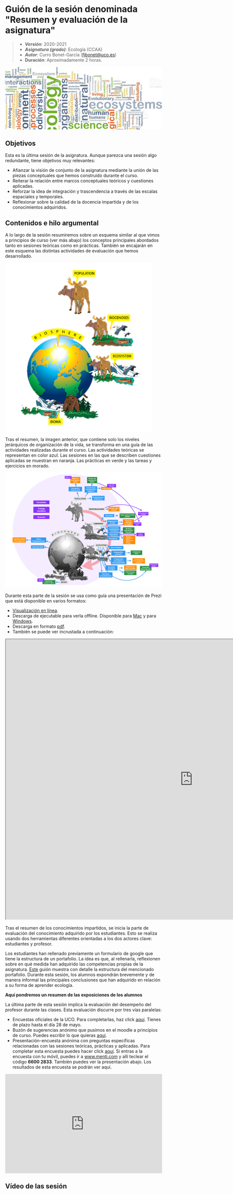 # Guión de la sesión denominada "Resumen y evaluación de la asignatura"


> + **_Versión_**: 2020-2021
> + **_Asignatura (grado)_**: Ecología (CCAA)
> + **_Autor_**: Curro Bonet-García (fjbonet@uco.es)
> + **Duración**: Aproximadamente 2 horas.

![portada](https://github.com/aprendiendo-cosas/resumen_ecologia_ccaa/raw/main/imagenes/portada.jpg)



## Objetivos 

Esta es la última sesión de la asignatura. Aunque parezca una sesión algo redundante, tiene objetivos muy relevantes:
+ Afianzar la visión de conjunto de la asignatura mediante la unión de las piezas conceptuales que hemos construido durante el curso.
+ Reiterar la relación entre marcos conceptuales teóricos y cuestiones aplicadas.
+ Reforzar la idea de integración y trascendencia a través de las escalas espaciales y temporales. 
+ Reflexionar sobre la calidad de la docencia impartida y de los conocimientos adquiridos.



 ## Contenidos e hilo argumental

A lo largo de la sesión resumiremos sobre un esquema similar al que vimos a principios de curso (ver más abajo) los conceptos principales abordados tanto en sesiones teóricas como en prácticas. También se encajarán en este esquema las distintas actividades de evaluación que hemos desarrollado. 

<img src="https://github.com/aprendiendo-cosas/resumen_ecologia_ccaa/raw/main/imagenes/niveles.png" alt="niveles" style="zoom: 70%;" />

Tras el resumen, la imagen anterior, que contiene solo los niveles jerárquicos de organización de la vida, se transforma en una guía de las actividades realizadas durante el curso. Las actividades teóricas se representan en color azul. Las sesiones en las que se describen cuestiones aplicadas se muestran en naranja. Las prácticas en verde y las tareas y ejercicios en morado. 

![portada](https://github.com/aprendiendo-cosas/resumen_ecologia_ccaa/raw/main/imagenes/niveles_actividades.png)



Durante esta parte de la sesión se usa como guía una presentación de Prezi que está disponible en varios formatos:
+ [Visualización en línea](https://prezi.com/view/dNb3jrjrAKmoAXPDhChO).
+ Descarga de ejecutable para verla offline. Disponible para [Mac](https://github.com/aprendiendo-cosas/resumen_ecologia_ccaa/raw/main/presentacion/resumen_ecologia_CCAA_2020-2021_mac.zip) y para [Windows](https://github.com/aprendiendo-cosas/resumen_ecologia_ccaa/raw/main/presentacion/resumen_ecologia_CCAA_2020-2021_win.exe).
+ Descarga en formato [pdf](https://github.com/aprendiendo-cosas/Te_poblaciones_ecologia_ccaa/raw/master/presentacion/presentacion_poblaciones_lowres.pdf).
+ También se puede ver incrustada a continuación:

<p><iframe src="https://prezi.com/view/dNb3jrjrAKmoAXPDhChO/embed" width="1200" height="900"> </iframe></p>



Tras el resumen de los conocimientos impartidos, se inicia la parte de evaluación del conocimiento adquirido por los estudiantes. Esto se realiza usando dos herramientas diferentes orientadas a los dos actores clave: estudiantes y profesor.

Los estudiantes han rellenado previamente un formulario de google que tiene la estructura de un portafolio. La idea es que, al rellenarla, reflexionen sobre en qué medida han adquirido las competencias propias de la asignatura. [Este](https://aprendiendo-cosas.github.io/T_portafolio_ecologia_ccaa/guion_portafolio.html) guión muestra con detalle la estructura del mencionado portafolio. Durante esta sesión, los alumnos expondrán brevemente y de manera informal las principales conclusiones que han adquirido en relación a su forma de aprender ecología.

**Aquí pondremos un resumen de las exposiciones de los alumnos**



La última parte de esta sesión implica la evaluación del desempeño del profesor durante las clases. Esta evaluación discurre por tres vías paralelas:

+ Encuestas oficiales de la UCO. Para completarlas, haz click [aquí](https://encuestas.gestion.uco.es/). Tienes de plazo hasta el día 28 de mayo.
+ Buzón de sugerencias anónimo que pusimos en el moodle a principios de curso. Puedes escribir lo que quieras [aquí](https://docs.google.com/forms/d/e/1FAIpQLScgLcL6w5WpNSPzA7r5BM3MXWFi4MEqmeiOrf_PNa-aT4LqPQ/viewform). 
+ Presentación-encuesta anónima con preguntas específicas relacionadas con las sesiones teóricas, prácticas y aplicadas. Para completar esta encuesta puedes hacer click [aquí](https://www.menti.com/byb14kh2to). Si entras a la encuesta con tu móvil, puedes ir a www.menti.com y allí teclear el código **6600 2833**. También puedes ver la presentación abajo. Los resultados de esta encuesta se podrán ver aquí. 

<div style='position: relative; padding-bottom: 56.25%; padding-top: 35px; height: 0; overflow: hidden;'><iframe sandbox='allow-scripts allow-same-origin allow-presentation' allowfullscreen='true' allowtransparency='true' frameborder='0' height='315' src='https://www.mentimeter.com/embed/b3bea55581f6cf5066a6ed74cf25bb61/965984c9a12a' style='position: absolute; top: 0; left: 0; width: 100%; height: 100%;' width='420'></iframe></div>



## Vídeo de las sesión

